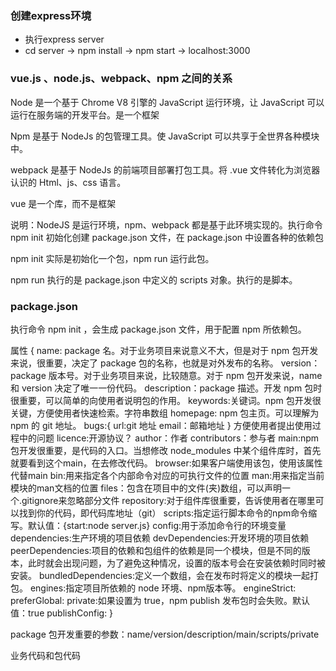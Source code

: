 ### 创建express环境
* 执行express server  
* cd server ->  npm install  ->  npm start ->  localhost:3000

### vue.js 、node.js、webpack、npm 之间的关系

Node 是一个基于 Chrome V8 引擎的 JavaScript 运行环境，让 JavaScript 可以运行在服务端的开发平台。是一个框架

Npm 是基于 NodeJs 的包管理工具。使 JavaScript 可以共享于全世界各种模块中。

webpack 是基于 NodeJs 的前端项目部署打包工具。将 .vue 文件转化为浏览器认识的 Html、js、css 语言。

vue 是一个库，而不是框架


说明：NodeJS 是运行环境，npm、webpack 都是基于此环境实现的。执行命令 npm init 初始化创建 package.json 文件，在 package.json 中设置各种的依赖包

npm init 实际是初始化一个包，npm run 运行此包。

npm run 执行的是 package.json 中定义的 scripts 对象。执行的是脚本。

### package.json

执行命令 npm init ，会生成 package.json 文件，用于配置 npm 所依赖包。

属性
{
    name: package 名。对于业务项目来说意义不大，但是对于 npm 包开发来说，很重要，决定了 package 包的名称，也就是对外发布的名称。
    version：package 版本号。对于业务项目来说，比较随意。对于 npm 包开发来说，name 和 version 决定了唯一一份代码。
    description：package 描述。开发 npm 包时很重要，可以简单的向使用者说明包的作用。
    keywords:关键词。npm 包开发很关键，方便使用者快速检索。字符串数组
    homepage: npm 包主页。可以理解为 npm 的 git 地址。
    bugs:{
        url:git 地址
        email：邮箱地址
    }    方便使用者提出使用过程中的问题
    licence:开源协议？
    author：作者
    contributors：参与者
    main:npm 包开发很重要，是代码的入口。当想修改 node_modules 中某个组件库时，首先就要看到这个main，在去修改代码。
    browser:如果客户端使用该包，使用该属性代替main
    bin:用来指定各个内部命令对应的可执行文件的位置
    man:用来指定当前模块的man文档的位置
    files：包含在项目中的文件(夹)数组，可以声明一个.gitignore来忽略部分文件
    repository:对于组件库很重要，告诉使用者在哪里可以找到你的代码，即代码库地址（git）
    scripts:指定运行脚本命令的npm命令缩写。默认值：{start:node server.js}
    config:用于添加命令行的环境变量
    dependencies:生产环境的项目依赖
    devDependencies:开发环境的项目依赖
    peerDependencies:项目的依赖和包组件的依赖是同一个模块，但是不同的版本，此时就会出现问题，为了避免这种情况，设置的版本号会在安装依赖时同时被安装。
    bundledDependencies:定义一个数组，会在发布时将定义的模块一起打包。
    engines:指定项目所依赖的 node 环境、npm版本等。
    engineStrict:
    preferGlobal:
    private:如果设置为 true，npm publish 发布包时会失败。默认值：true
    publishConfig:
}

package 包开发重要的参数：name/version/description/main/scripts/private

业务代码和包代码